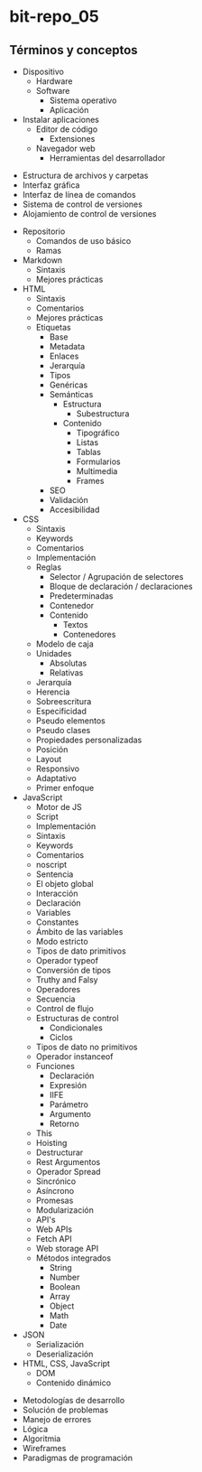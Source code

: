 # bit-repo_05

## Términos y conceptos
* Dispositivo
  - Hardware
  * Software
    - Sistema operativo
    - Aplicación
* Instalar aplicaciones
  * Editor de código
    - Extensiones
  * Navegador web
    - Herramientas del desarrollador
- Estructura de archivos y carpetas
- Interfaz gráfica
- Interfaz de línea de comandos
- Sistema de control de versiones
- Alojamiento de control de versiones
* Repositorio
  - Comandos de uso básico
  - Ramas
* Markdown
  - Sintaxis
  - Mejores prácticas
* HTML
  - Sintaxis
  - Comentarios
  - Mejores prácticas
  * Etiquetas
    - Base
    - Metadata
    - Enlaces
    - Jerarquía
    - Tipos
    - Genéricas
    * Semánticas
      * Estructura
        - Subestructura
      * Contenido
        - Tipográfico
        - Listas
        - Tablas
        - Formularios
        - Multimedia
        - Frames
    - SEO
    - Validación
    - Accesibilidad
* CSS
  - Sintaxis
  - Keywords
  - Comentarios
  - Implementación
  * Reglas
    - Selector / Agrupación de selectores
    - Bloque de declaración / declaraciones
    - Predeterminadas
    - Contenedor
    * Contenido
      - Textos
      - Contenedores
  - Modelo de caja
  * Unidades
    - Absolutas
    - Relativas
  - Jerarquía
  - Herencia
  - Sobreescritura
  - Especificidad
  - Pseudo elementos
  - Pseudo clases
  - Propiedades personalizadas
  - Posición
  - Layout
  - Responsivo
  - Adaptativo
  - Primer enfoque
* JavaScript
  - Motor de JS
  - Script
  - Implementación
  - Sintaxis
  - Keywords
  - Comentarios
  - noscript
  - Sentencia
  - El objeto global
  - Interacción
  - Declaración
  - Variables
  - Constantes
  - Ámbito de las variables
  - Modo estricto
  - Tipos de dato primitivos
  - Operador typeof
  - Conversión de tipos
  - Truthy and Falsy
  - Operadores
  - Secuencia
  - Control de flujo
  * Estructuras de control
    - Condicionales
    - Ciclos
  - Tipos de dato no primitivos
  - Operador instanceof
  * Funciones
    - Declaración
    - Expresión
    - IIFE
    - Parámetro
    - Argumento
    - Retorno
  - This
  - Hoisting
  - Destructurar
  - Rest Argumentos
  - Operador Spread
  - Sincrónico
  - Asíncrono
  - Promesas
  - Modularización
  - API's
  - Web APIs
  - Fetch API
  - Web storage API
  * Métodos integrados
    - String
    - Number
    - Boolean
    - Array
    - Object
    - Math
    - Date
* JSON
  - Serialización
  - Deserialización
* HTML, CSS, JavaScript
  - DOM
  - Contenido dinámico
- Metodologías de desarrollo
- Solución de problemas
- Manejo de errores
- Lógica
- Algoritmia
- Wireframes
- Paradigmas de programación
